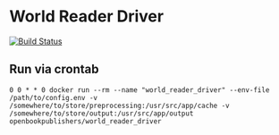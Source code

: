 # World Reader Driver
[![Build Status](https://travis-ci.org/hirmeos/world_reader_driver.svg?branch=master)](https://travis-ci.org/hirmeos/world_reader_driver)


## Run via crontab
```
0 0 * * 0 docker run --rm --name "world_reader_driver" --env-file /path/to/config.env -v /somewhere/to/store/preprocessing:/usr/src/app/cache -v /somewhere/to/store/output:/usr/src/app/output openbookpublishers/world_reader_driver
```
